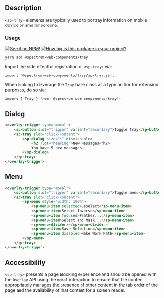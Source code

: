 ## Description

`<sp-tray>` elements are typically used to portray information on mobile device or smaller screens.

### Usage

[![See it on NPM!](https://img.shields.io/npm/v/@spectrum-web-components/tray?style=for-the-badge)](https://www.npmjs.com/package/@spectrum-web-components/tray)
[![How big is this package in your project?](https://img.shields.io/bundlephobia/minzip/@spectrum-web-components/tray?style=for-the-badge)](https://bundlephobia.com/result?p=@spectrum-web-components/tray)

```
yarn add @spectrum-web-components/tray
```

Import the side effectful registration of `<sp-tray>` via:

```
import '@spectrum-web-components/tray/sp-tray.js';
```

When looking to leverage the `Tray` base class as a type and/or for extension purposes, do so via:

```
import { Tray } from '@spectrum-web-components/tray';
```

## Dialog

```html
<overlay-trigger type="modal">
    <sp-button slot="trigger" variant="secondary">Toggle tray</sp-button>
    <sp-tray slot="click-content">
        <sp-dialog size="s" dismissable>
            <h2 slot="heading">New Messages</h2>
            You have 5 new messages.
        </sp-dialog>
    </sp-tray>
</overlay-trigger>
```

## Menu

```html
<overlay-trigger type="modal">
    <sp-button slot="trigger" variant="secondary">Toggle menu</sp-button>
    <sp-tray slot="click-content">
        <sp-menu style="width: 100%">
            <sp-menu-item selected>Deselect</sp-menu-item>
            <sp-menu-item>Select Inverse</sp-menu-item>
            <sp-menu-item focused>Feather...</sp-menu-item>
            <sp-menu-item>Select and Mask...</sp-menu-item>
            <sp-menu-divider></sp-menu-divider>
            <sp-menu-item>Save Selection</sp-menu-item>
            <sp-menu-item disabled>Make Work Path</sp-menu-item>
        </sp-menu>
    </sp-tray>
</overlay-trigger>
```

## Accessibility

`<sp-tray>` presents a page blocking experience and should be opened with the `Overlay` API using the `modal` interaction to ensure that the content appropriately manages the presence of other content in the tab order of the page and the availability of that content for a screen reader.
